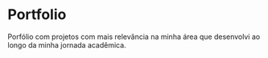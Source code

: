 # Portfolio
Porfólio com projetos com mais relevância na minha área que desenvolvi ao longo da minha jornada acadêmica.
